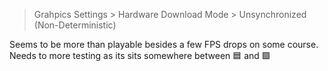 > Grahpics Settings > Hardware Download Mode > Unsynchronized (Non-Deterministic)

Seems to be more than playable besides a few FPS drops on some course. Needs to more testing as its sits somewhere between 🟦 and 🟩